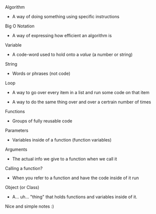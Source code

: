 Algorithm
- A way of doing something using specific instructions

Big O Notation
- A way of expressing how efficient an algorithm is

Variable
- A code-word used to hold onto a *value* (a number or string)

String
- Words or phrases (not code)

Loop
- A way to go over every item in a list and run some code on that item

- A way to do the same thing over and over a certrain number of times

Functions
- Groups of fully reusable code

Parameters
- Variables inside of a function (function variables)

Arguments
- The actual info we give to a function when we call it

Calling a function?
- When you refer to a function and have the code inside of it run

Object (or Class)
- A... uh... "thing" that holds functions and variables inside of it.

Nice and simple notes :)